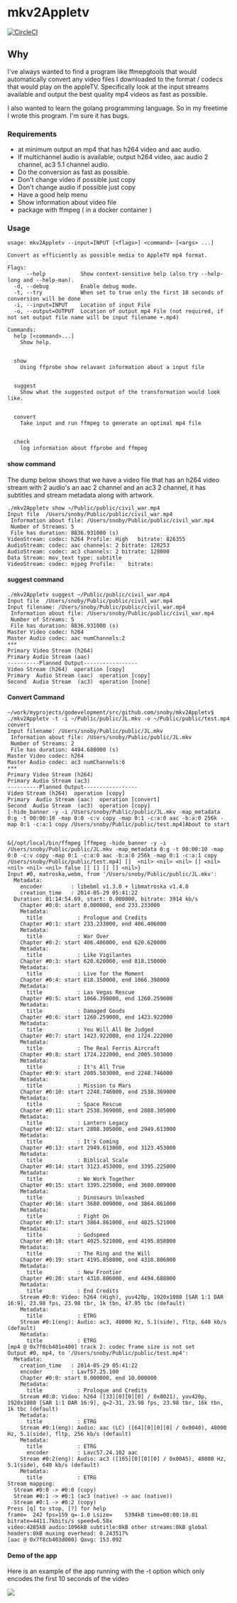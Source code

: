 # mkv2Appletv
[![CircleCI](https://circleci.com/gh/snoby/mkv2Appletv/tree/master.svg?style=shield&circle-token=:circle-token)](https://circleci.com/gh/snoby/mkv2Appletv/tree/master)


## Why
I've always wanted to find a program like ffmepgtools that would automatically convert any video files I downloaded to the format / codecs that would play on the appleTV.  Specifically look at the input streams available and output the best quality mp4 videos as fast as possible.

I also wanted to learn the golang programming language.  So in my freetime I wrote this program.  I'm sure it has bugs.

### Requirements
* at minimum output an mp4 that has h264 video and aac audio.
* If multichannel audio is available, output h264 video, aac audio 2 channel, ac3 5.1 channel audio.
* Do the conversion as fast as possible.
* Don't change video if possible just copy
* Don't change audio if possible just copy
* Have a good help menu
* Show information about video file
* package with ffmpeg ( in a docker container )

### Usage
```
usage: mkv2Appletv --input=INPUT [<flags>] <command> [<args> ...]

Convert as efficiently as possible media to AppleTV mp4 format.

Flags:
      --help           Show context-sensitive help (also try --help-long and --help-man).
  -d, --debug          Enable debug mode.
  -t, --try            When set to true only the first 10 seconds of conversion will be done
  -i, --input=INPUT    Location of input File
  -o, --output=OUTPUT  Location of output mp4 File (not required, if not set output file name will be input filename +.mp4)

Commands:
  help [<command>...]
    Show help.


  show
    Using ffprobe show relavant information about a input file


  suggest
    Show what the suggested output of the transformation would look like.


  convert
    Take input and run ffmpeg to generate an optimal mp4 file


  check
    log information about ffprobe and ffmpeg
```
#### show command
The dump below shows that we have a video file that has an h264 video stream with 2 audio's an aac 2 channel and an ac3 2 channel, it has subtitles and stream metadata along with artwork.

```
./mkv2Appletv show ~/Public/public/civil_war.mp4
Input file  /Users/snoby/Public/public/civil_war.mp4
 Information about file: /Users/snoby/Public/public/civil_war.mp4
 Number of Streams: 5
 File has duration: 8836.931000 (s)
VideoStream: codec: h264 Profile: High   bitrate: 826355
AudioStream: codec: aac channels: 2 bitrate: 128253
AudioStream: codec: ac3 channels: 2 bitrate: 128000
Data Stream: mov_text type: subtitle
VideoStream: codec: mjpeg Profile:    bitrate:
```
#### suggest command
```
./mkv2Appletv suggest ~/Public/public/civil_war.mp4
Input file  /Users/snoby/Public/public/civil_war.mp4
Input filename: /Users/snoby/Public/public/civil_war.mp4
 Information about file: /Users/snoby/Public/public/civil_war.mp4
 Number of Streams: 5
 File has duration: 8836.931000 (s)
Master Video codec: h264
Master Audio codec: aac numChannels:2
***
Primary Video Stream (h264)
Primary Audio Stream (aac)
----------Planned Output-----------------
Video Stream (h264)  operation [copy]
Primary  Audio Stream (aac)  operation [copy]
Second  Audio Stream  (ac3)  operation [none]
```
#### Convert Command
```
~/work/myprojects/godevelopment/src/github.com/snoby/mkv2Appletv$ ./mkv2Appletv -t -i ~/Public/public/JL.mkv -o ~/Public/public/test.mp4 convert
Input filename: /Users/snoby/Public/public/JL.mkv
 Information about file: /Users/snoby/Public/public/JL.mkv
 Number of Streams: 2
 File has duration: 4494.688000 (s)
Master Video codec: h264
Master Audio codec: ac3 numChannels:6
***
Primary Video Stream (h264)
Primary Audio Stream (ac3)
----------Planned Output-----------------
Video Stream (h264)  operation [copy]
Primary  Audio Stream (aac)  operation [convert]
Second  Audio Stream  (ac3)  operation [copy]
[-hide_banner -y -i /Users/snoby/Public/public/JL.mkv -map_metadata 0:g -t 00:00:10 -map 0:0 -c:v copy -map 0:1 -c:a:0 aac -b:a:0 256k -map 0:1 -c:a:1 copy /Users/snoby/Public/public/test.mp4]About to start


&{/opt/local/bin/ffmpeg [ffmpeg -hide_banner -y -i /Users/snoby/Public/public/JL.mkv -map_metadata 0:g -t 00:00:10 -map 0:0 -c:v copy -map 0:1 -c:a:0 aac -b:a:0 256k -map 0:1 -c:a:1 copy /Users/snoby/Public/public/test.mp4] []  <nil> <nil> <nil> [] <nil> <nil> <nil> <nil> false [] [] [] [] <nil>}
Input #0, matroska,webm, from '/Users/snoby/Public/public/JL.mkv':
  Metadata:
    encoder         : libebml v1.3.0 + libmatroska v1.4.0
    creation_time   : 2014-05-29 05:41:22
  Duration: 01:14:54.69, start: 0.000000, bitrate: 3914 kb/s
    Chapter #0:0: start 0.000000, end 233.233000
    Metadata:
      title           : Prologue and Credits
    Chapter #0:1: start 233.233000, end 406.406000
    Metadata:
      title           : War Over
    Chapter #0:2: start 406.406000, end 620.620000
    Metadata:
      title           : Like Vigilantes
    Chapter #0:3: start 620.620000, end 818.150000
    Metadata:
      title           : Live for the Moment
    Chapter #0:4: start 818.150000, end 1066.398000
    Metadata:
      title           : Las Vegas Rescue
    Chapter #0:5: start 1066.398000, end 1260.259000
    Metadata:
      title           : Damaged Goods
    Chapter #0:6: start 1260.259000, end 1423.922000
    Metadata:
      title           : You Will All Be Judged
    Chapter #0:7: start 1423.922000, end 1724.222000
    Metadata:
      title           : The Real Ferris Aircraft
    Chapter #0:8: start 1724.222000, end 2005.503000
    Metadata:
      title           : It's All True
    Chapter #0:9: start 2005.503000, end 2248.746000
    Metadata:
      title           : Mission to Mars
    Chapter #0:10: start 2248.746000, end 2538.369000
    Metadata:
      title           : Space Rescue
    Chapter #0:11: start 2538.369000, end 2808.305000
    Metadata:
      title           : Lantern Legacy
    Chapter #0:12: start 2808.305000, end 2949.613000
    Metadata:
      title           : It's Coming
    Chapter #0:13: start 2949.613000, end 3123.453000
    Metadata:
      title           : Biblical Scale
    Chapter #0:14: start 3123.453000, end 3395.225000
    Metadata:
      title           : We Work Together
    Chapter #0:15: start 3395.225000, end 3680.009000
    Metadata:
      title           : Dinosaurs Unleashed
    Chapter #0:16: start 3680.009000, end 3864.861000
    Metadata:
      title           : Fight On
    Chapter #0:17: start 3864.861000, end 4025.521000
    Metadata:
      title           : Godspeed
    Chapter #0:18: start 4025.521000, end 4195.858000
    Metadata:
      title           : The Ring and the Will
    Chapter #0:19: start 4195.858000, end 4310.806000
    Metadata:
      title           : New Frontier
    Chapter #0:20: start 4310.806000, end 4494.688000
    Metadata:
      title           : End Credits
    Stream #0:0: Video: h264 (High), yuv420p, 1920x1080 [SAR 1:1 DAR 16:9], 23.98 fps, 23.98 tbr, 1k tbn, 47.95 tbc (default)
    Metadata:
      title           : ETRG
    Stream #0:1(eng): Audio: ac3, 48000 Hz, 5.1(side), fltp, 640 kb/s (default)
    Metadata:
      title           : ETRG
[mp4 @ 0x7f8cb401e400] track 2: codec frame size is not set
Output #0, mp4, to '/Users/snoby/Public/public/test.mp4':
  Metadata:
    creation_time   : 2014-05-29 05:41:22
    encoder         : Lavf57.25.100
    Chapter #0:0: start 0.000000, end 10.000000
    Metadata:
      title           : Prologue and Credits
    Stream #0:0: Video: h264 ([33][0][0][0] / 0x0021), yuv420p, 1920x1080 [SAR 1:1 DAR 16:9], q=2-31, 23.98 fps, 23.98 tbr, 16k tbn, 1k tbc (default)
    Metadata:
      title           : ETRG
    Stream #0:1(eng): Audio: aac (LC) ([64][0][0][0] / 0x0040), 48000 Hz, 5.1(side), fltp, 256 kb/s (default)
    Metadata:
      title           : ETRG
      encoder         : Lavc57.24.102 aac
    Stream #0:2(eng): Audio: ac3 ([165][0][0][0] / 0x00A5), 48000 Hz, 5.1(side), 640 kb/s (default)
    Metadata:
      title           : ETRG
Stream mapping:
  Stream #0:0 -> #0:0 (copy)
  Stream #0:1 -> #0:1 (ac3 (native) -> aac (native))
  Stream #0:1 -> #0:2 (copy)
Press [q] to stop, [?] for help
frame=  242 fps=159 q=-1.0 Lsize=    5394kB time=00:00:10.01 bitrate=4411.7kbits/s speed=6.58x
video:4285kB audio:1096kB subtitle:0kB other streams:0kB global headers:0kB muxing overhead: 0.243517%
[aac @ 0x7f8cb403d000] Qavg: 153.092
```

#### Demo of the app
Here is an example of the app running with the -t option which only encodes the first 10 seconds of the video


![](https://cloud.githubusercontent.com/assets/724760/17499799/d603494a-5d9d-11e6-8fac-1be62bd62d9f.gif)

